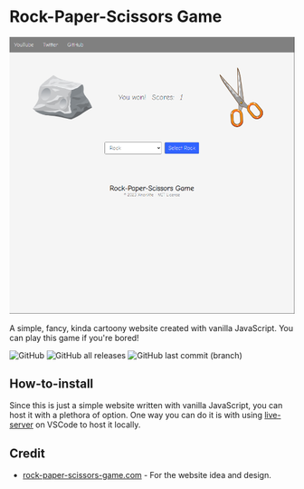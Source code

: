 # Rock-Paper-Scissors Game

![Website mockup](mockup.png)

A simple, fancy, kinda cartoony website created with vanilla JavaScript. You can play this game if you're bored!

![GitHub](https://img.shields.io/github/license/XnonXte/RockPaperScissors)
![GitHub all releases](https://img.shields.io/github/downloads/XnonXte/RockPaperScissors/total)
![GitHub last commit (branch)](https://img.shields.io/github/last-commit/XnonXte/RockPaperScissors/main)

## How-to-install

Since this is just a simple website written with vanilla JavaScript, you can host it with a plethora of option. One way you can do it is with using [live-server](https://github.com/ritwickdey/vscode-live-server) on VSCode to host it locally.

## Credit

- [rock-paper-scissors-game.com](https://www.rock-paper-scissors-game.com/) - For the website idea and design.

